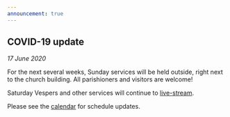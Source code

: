 ```yaml
---
announcement: true
---
```


## COVID-19 update

_17 June 2020_

For the next several weeks, Sunday services will be held outside, right next to the church building. All parishioners and visitors are welcome!

Saturday Vespers and other services will continue to [live-stream](https://www.youtube.com/channel/UC9dbrilNCGAKOQfzaEw9BMg).

Please see the [calendar](/calendar) for schedule updates.
